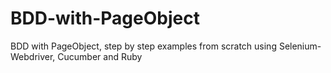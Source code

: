 BDD-with-PageObject
===================

BDD with PageObject, step by step examples from scratch using Selenium-Webdriver, Cucumber and Ruby
